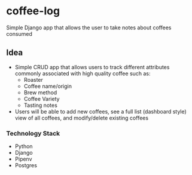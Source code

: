 # coffee-log
Simple Django app that allows the user to take notes about coffees consumed

## Idea
- Simple CRUD app that allows users to track different attributes commonly associated with high quality coffee such as:
  - Roaster
  - Coffee name/origin
  - Brew method
  - Coffee Variety
  - Tasting notes
- Users will be able to add new coffees, see a full list (dashboard style) view of all coffees, and modify/delete existing coffees

### Technology Stack
- Python
- Django
- Pipenv
- Postgres
